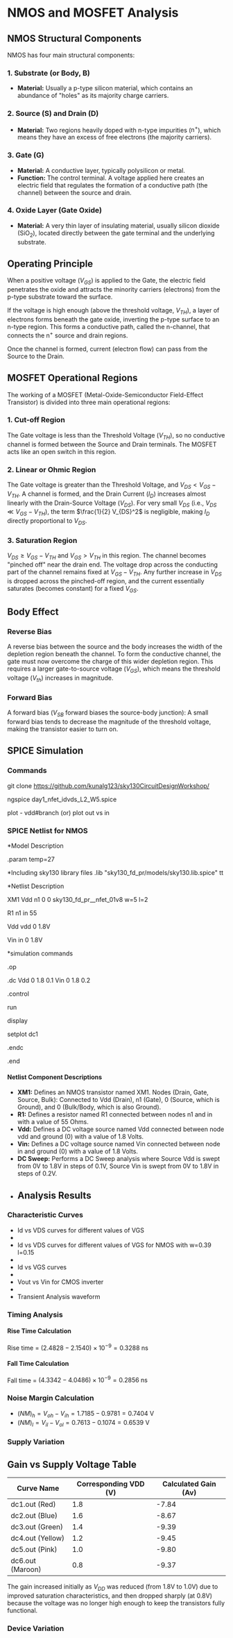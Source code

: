 # NMOS and MOSFET Analysis

## NMOS Structural Components

NMOS has four main structural components:

### 1. Substrate (or Body, B)
- **Material:** Usually a p-type silicon material, which contains an abundance of "holes" as its majority charge carriers.

### 2. Source (S) and Drain (D)
- **Material:** Two regions heavily doped with n-type impurities ($\text{n}^+$), which means they have an excess of free electrons (the majority carriers).

### 3. Gate (G)
- **Material:** A conductive layer, typically polysilicon or metal.
- **Function:** The control terminal. A voltage applied here creates an electric field that regulates the formation of a conductive path (the channel) between the source and drain.

### 4. Oxide Layer (Gate Oxide)
- **Material:** A very thin layer of insulating material, usually silicon dioxide ($\text{SiO}_2$), located directly between the gate terminal and the underlying substrate.

## Operating Principle

When a positive voltage ($V_{GS}$) is applied to the Gate, the electric field penetrates the oxide and attracts the minority carriers (electrons) from the p-type substrate toward the surface.

If the voltage is high enough (above the threshold voltage, $V_{TH}$), a layer of electrons forms beneath the gate oxide, inverting the p-type surface to an n-type region. This forms a conductive path, called the n-channel, that connects the $\text{n}^+$ source and drain regions.

Once the channel is formed, current (electron flow) can pass from the Source to the Drain.

## MOSFET Operational Regions

The working of a MOSFET (Metal-Oxide-Semiconductor Field-Effect Transistor) is divided into three main operational regions:

### 1. Cut-off Region
The Gate voltage is less than the Threshold Voltage ($V_{TH}$), so no conductive channel is formed between the Source and Drain terminals. The MOSFET acts like an open switch in this region.

### 2. Linear or Ohmic Region
The Gate voltage is greater than the Threshold Voltage, and $V_{DS} < V_{GS} - V_{TH}$. A channel is formed, and the Drain Current ($I_D$) increases almost linearly with the Drain-Source Voltage ($V_{DS}$). For very small $V_{DS}$ (i.e., $V_{DS} \ll V_{GS} - V_{TH}$), the term $\frac{1}{2} V_{DS}^2$ is negligible, making $I_D$ directly proportional to $V_{DS}$.

### 3. Saturation Region
$V_{DS} \ge V_{GS} - V_{TH}$ and $V_{GS} > V_{TH}$ in this region. The channel becomes "pinched off" near the drain end. The voltage drop across the conducting part of the channel remains fixed at $V_{GS} - V_{TH}$. Any further increase in $V_{DS}$ is dropped across the pinched-off region, and the current essentially saturates (becomes constant) for a fixed $V_{GS}$.

## Body Effect

### Reverse Bias
A reverse bias between the source and the body increases the width of the depletion region beneath the channel. To form the conductive channel, the gate must now overcome the charge of this wider depletion region. This requires a larger gate-to-source voltage ($V_{GS}$), which means the threshold voltage ($V_{th}$) increases in magnitude.

### Forward Bias
A forward bias ($V_{SB}$ forward biases the source-body junction): A small forward bias tends to decrease the magnitude of the threshold voltage, making the transistor easier to turn on.

## SPICE Simulation

### Commands

git clone https://github.com/kunalg123/sky130CircuitDesignWorkshop/

ngspice day1_nfet_idvds_L2_W5.spice

plot - vdd#branch (or) plot out vs in

### SPICE Netlist for NMOS

*Model Description

.param temp=27

*Including sky130 library files
.lib "sky130_fd_pr/models/sky130.lib.spice" tt

*Netlist Description

XM1 Vdd n1 0 0 sky130_fd_pr__nfet_01v8 w=5 l=2

R1 n1 in 55

Vdd vdd 0 1.8V

Vin in 0 1.8V

*simulation commands

.op

.dc Vdd 0 1.8 0.1 Vin 0 1.8 0.2

.control

run

display

setplot dc1

.endc

.end

#### Netlist Component Descriptions
- **XM1:** Defines an NMOS transistor named XM1. Nodes (Drain, Gate, Source, Bulk): Connected to Vdd (Drain), n1 (Gate), 0 (Source, which is Ground), and 0 (Bulk/Body, which is also Ground).
- **R1:** Defines a resistor named R1 connected between nodes n1 and in with a value of $55 \text{ Ohms}$.
- **Vdd:** Defines a DC voltage source named Vdd connected between node vdd and ground (0) with a value of $1.8 \text{ Volts}$.
- **Vin:** Defines a DC voltage source named Vin connected between node in and ground (0) with a value of $1.8 \text{ Volts}$.
- **DC Sweep:** Performs a DC Sweep analysis where Source Vdd is swept from $0\text{V}$ to $1.8\text{V}$ in steps of $0.1\text{V}$, Source Vin is swept from $0\text{V}$ to $1.8\text{V}$ in steps of $0.2\text{V}$.
- 
  ## Analysis Results

### Characteristic Curves
- Id vs VDS curves for different values of VGS
- 
- Id vs VDS curves for different values of VGS for NMOS with w=0.39 l=0.15
- 
- Id vs VGS curves
- 
- Vout vs Vin for CMOS inverter
- 
- Transient Analysis waveform

### Timing Analysis

#### Rise Time Calculation
Rise time = $(2.4828-2.1540) \times 10^{-9} = 0.3288 \text{ ns}$

#### Fall Time Calculation
Fall time = $(4.3342-4.0486) \times 10^{-9} = 0.2856 \text{ ns}$

### Noise Margin Calculation
- $(NM)_h = V_{oh} - V_{ih} = 1.7185 - 0.9781 = 0.7404 \text{ V}$
- $(NM)_l = V_{il} - V_{ol} = 0.7613 - 0.1074 = 0.6539 \text{ V}$
### Supply Variation
## Gain vs Supply Voltage Table

| Curve Name | Corresponding VDD (V) | Calculated Gain (Av) |
|-------------|-----------------------|----------------------|
| dc1.out (Red) | 1.8 | -7.84 |
| dc2.out (Blue) | 1.6 | -8.67 |
| dc3.out (Green) | 1.4 | -9.39 |
| dc4.out (Yellow) | 1.2 | -9.45 |
| dc5.out (Pink) | 1.0 | -9.80 |
| dc6.out (Maroon) | 0.8 | -9.37 |

The gain increased initially as $V_{DD}$ was reduced (from $1.8\text{V}$ to $1.0\text{V}$) due to improved saturation characteristics, and then dropped sharply (at $0.8\text{V}$) because the voltage was no longer high enough to keep the transistors fully functional.

### Device Variation
